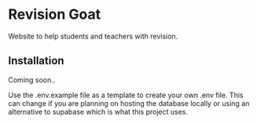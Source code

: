 # Revision Goat

Website to help students and teachers with revision.

## Installation

Coming soon..

Use the .env.example file as a template to create your own .env file. This can change if you are planning on hosting the database locally or using an alternative to supabase which is what this project uses.
